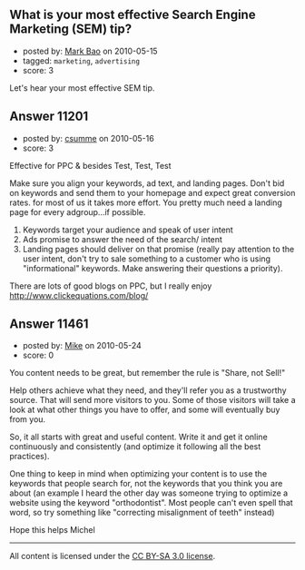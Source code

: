 ## What is your most effective Search Engine Marketing (SEM) tip?

- posted by: [Mark Bao](https://stackexchange.com/users/-1/58-mark-bao) on 2010-05-15
- tagged: `marketing`, `advertising`
- score: 3

Let's hear your most effective SEM tip.


## Answer 11201

- posted by: [csumme](https://stackexchange.com/users/-1/3360-csumme) on 2010-05-16
- score: 3

<p>Effective for PPC &amp; besides Test, Test, Test</p>

<p>Make sure you align your keywords, ad text, and landing pages.  Don't bid on keywords and send them to your homepage and expect great conversion rates.  for most of us it takes more effort.  You pretty much need a landing page for every adgroup...if possible.</p>

<ol>
<li>Keywords target your audience and speak of user intent</li>
<li>Ads promise to answer the need of the search/ intent</li>
<li>Landing pages should deliver on that promise (really pay attention to the user intent, don't try to sale something to a customer who is using "informational" keywords.  Make answering their questions a priority).</li>
</ol>

<p>There are lots of good blogs on PPC, but I really enjoy <a href="http://www.clickequations.com/blog/" rel="nofollow">http://www.clickequations.com/blog/</a></p>



## Answer 11461

- posted by: [Mike](https://stackexchange.com/users/-1/2696-mike) on 2010-05-24
- score: 0

You content needs to be great, but remember the rule is "Share, not Sell!"

Help others achieve what they need, and they'll refer you as a trustworthy source. That will send more visitors to you. Some of those visitors will take a look at what other things you have to offer, and some will eventually buy from you.

So, it all starts with great and useful content. Write it and get it online continuously and consistently (and optimize it following all the best practices).

One thing to keep in mind when optimizing your content is to use the keywords that people search for, not the keywords that you think you are about (an example I heard the other day
was someone trying to optimize a website using the keyword "orthodontist". Most people can't even spell that word, so try something like "correcting misalignment of teeth" instead)

Hope this helps
Michel



---

All content is licensed under the [CC BY-SA 3.0 license](https://creativecommons.org/licenses/by-sa/3.0/).
